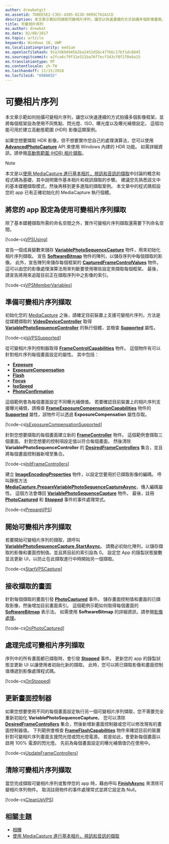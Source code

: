 ```yaml
---
author: drewbatgit
ms.assetid: 7DBEE5E2-C3EC-4305-823D-9095C761A1CD
description: 本文章示範如何擷取可變相片序列，讓您以快速連續的方式拍攝多個影像畫面，並針對每個畫面使用不同焦點、閃光燈、ISO、曝光度及曝光補償設定進行設定。
title: 可變相片序列
ms.author: drewbat
ms.date: 02/08/2017
ms.topic: article
keywords: Windows 10, UWP
ms.localizationpriority: medium
ms.openlocfilehash: 91a7d69d945b2ba2452d5bc477b6c17bf1dc6845
ms.sourcegitcommit: e2fca6c79f31e521ba76f7ecf343cf8f278e6a15
ms.translationtype: MT
ms.contentlocale: zh-TW
ms.lasthandoff: 11/15/2018
ms.locfileid: "6986032"
---
```

# <a name="variable-photo-sequence"></a>可變相片序列



本文章示範如何拍攝可變相片序列，讓您以快速連續的方式拍攝多個影像框架，並將每個框架設為使用不同焦點、閃光燈、ISO、曝光度以及曝光補償設定。 這個功能可用於建立高動態範圍 (HDR) 影像這類案例。

如果您想要擷取 HDR 影像，但不想要實作您自己的處理演算法，您可以使用 [**AdvancedPhotoCapture**](https://msdn.microsoft.com/library/windows/apps/mt181386) API 來使用 Windows 內建的 HDR 功能。 如需詳細資訊，請參閱[高動態範圍 (HDR) 相片擷取](high-dynamic-range-hdr-photo-capture.md)。

> [!NOTE] 
> 本文是以[使用 MediaCapture 進行基本相片、視訊和音訊的擷取](basic-photo-video-and-audio-capture-with-MediaCapture.md)中討論的概念和程式碼為基礎，其中說明實作基本相片和視訊擷取的步驟。 建議您先熟悉該文中的基本媒體擷取模式，然後再移到更多進階的擷取案例。 本文章中的程式碼假設您的 app 已有正確初始化的 MediaCapture 執行個體。

## <a name="set-up-your-app-to-use-variable-photo-sequence-capture"></a>將您的 app 設定為使用可變相片序列擷取

除了基本媒體擷取所需的命名空間之外，實作可變相片序列擷取還需要下列命名空間。

[!code-cs[VPSUsing](./code/BasicMediaCaptureWin10/cs/MainPage.xaml.cs#SnippetVPSUsing)]

宣告一個成員變數來儲存 [**VariablePhotoSequenceCapture**](https://msdn.microsoft.com/library/windows/apps/dn652564) 物件，用來初始化相片序列擷取。 宣告 [**SoftwareBitmap**](https://msdn.microsoft.com/library/windows/apps/dn887358) 物件的陣列，以儲存序列中每個擷取的影像。 此外，宣告陣列來儲存每個框架的 [**CapturedFrameControlValues**](https://msdn.microsoft.com/library/windows/apps/dn608020) 物件。 這可以由您的影像處理演算法用來判斷要使用哪些設定來擷取每個框架。 最後，請宣告將用來追蹤目前正在擷取序列中之影像的索引。

[!code-cs[VPSMemberVariables](./code/BasicMediaCaptureWin10/cs/MainPage.xaml.cs#SnippetVPSMemberVariables)]

## <a name="prepare-the-variable-photo-sequence-capture"></a>準備可變相片序列擷取

初始化您的 [MediaCapture](capture-photos-and-video-with-mediacapture.md) 之後，請確定目前裝置上支援可變相片序列，方法是從媒體擷取的 [**VideoDeviceController**](https://msdn.microsoft.com/library/windows/apps/br226825) 取得 [**VariablePhotoSequenceController**](https://msdn.microsoft.com/library/windows/apps/dn640573) 的執行個體，並檢查 [**Supported**](https://msdn.microsoft.com/library/windows/apps/dn640580) 屬性。

[!code-cs[IsVPSSupported](./code/BasicMediaCaptureWin10/cs/MainPage.xaml.cs#SnippetIsVPSSupported)]

從可變相片序列控制器取得 [**FrameControlCapabilities**](https://msdn.microsoft.com/library/windows/apps/dn652548) 物件。 這個物件有可以針對相片序列每個畫面設定的屬性。 其中包括：

-   [**Exposure**](https://msdn.microsoft.com/library/windows/apps/dn652552)
-   [**ExposureCompensation**](https://msdn.microsoft.com/library/windows/apps/dn652560)
-   [**Flash**](https://msdn.microsoft.com/library/windows/apps/dn652566)
-   [**Focus**](https://msdn.microsoft.com/library/windows/apps/dn652570)
-   [**IsoSpeed**](https://msdn.microsoft.com/library/windows/apps/dn652574)
-   [**PhotoConfirmation**](https://msdn.microsoft.com/library/windows/apps/dn652578)

這個範例會為每個畫面設定不同曝光補償值。 若要確認目前裝置上的相片序列支援曝光補償，請檢查 [**FrameExposureCompensationCapabilities**](https://msdn.microsoft.com/library/windows/apps/dn652628) 物件的 [**Supported**](https://msdn.microsoft.com/library/windows/apps/dn278905) 屬性，該物件可以透過 **ExposureCompensation** 屬性存取。

[!code-cs[IsExposureCompensationSupported](./code/BasicMediaCaptureWin10/cs/MainPage.xaml.cs#SnippetIsExposureCompensationSupported)]

針對您想要擷取的每個畫面建立新的 [**FrameController**](https://msdn.microsoft.com/library/windows/apps/dn652582) 物件。 這個範例會擷取三個畫面。 針對您想要的控制項設定值以符合每個畫面。 然後清除 **VariablePhotoSequenceController** 的 [**DesiredFrameControllers**](https://msdn.microsoft.com/library/windows/apps/dn640574) 集合，並且將每個畫面控制器新增至集合。

[!code-cs[InitFrameControllers](./code/BasicMediaCaptureWin10/cs/MainPage.xaml.cs#SnippetInitFrameControllers)]

建立 [**ImageEncodingProperties**](https://msdn.microsoft.com/library/windows/apps/hh700993) 物件，以設定您要用於已擷取影像的編碼。 呼叫靜態方法 [**MediaCapture.PrepareVariablePhotoSequenceCaptureAsync**](https://msdn.microsoft.com/library/windows/apps/dn608097)，傳入編碼屬性。 這個方法會傳回 [**VariablePhotoSequenceCapture**](https://msdn.microsoft.com/library/windows/apps/dn652564) 物件。 最後，註冊 [**PhotoCaptured**](https://msdn.microsoft.com/library/windows/apps/dn652573) 和 [**Stopped**](https://msdn.microsoft.com/library/windows/apps/dn652585) 事件的事件處理常式。

[!code-cs[PrepareVPS](./code/BasicMediaCaptureWin10/cs/MainPage.xaml.cs#SnippetPrepareVPS)]

## <a name="start-the-variable-photo-sequence-capture"></a>開始可變相片序列擷取

若要開始可變相片序列的擷取，請呼叫 [**VariablePhotoSequenceCapture.StartAsync**](https://msdn.microsoft.com/library/windows/apps/dn652577)。 請務必初始化陣列，以儲存擷取的影像和畫面控制值。並且將目前的索引設為 0。 設定您 App 的錄製狀態變數並且更新 UI，以防止在此擷取進行中時開始另一個擷取。

[!code-cs[StartVPSCapture](./code/BasicMediaCaptureWin10/cs/MainPage.xaml.cs#SnippetStartVPSCapture)]

## <a name="receive-the-captured-frames"></a>接收擷取的畫面

針對每個擷取的畫面引發 [**PhotoCaptured**](https://msdn.microsoft.com/library/windows/apps/dn652573) 事件。 儲存畫面控制值和畫面的已擷取影像，然後增加目前畫面索引。 這個範例示範如何取得每個畫面的 [**SoftwareBitmap**](https://msdn.microsoft.com/library/windows/apps/dn887358) 表示法。 如需使用 **SoftwareBitmap** 的詳細資訊，請參閱[影像處理](imaging.md)。

[!code-cs[OnPhotoCaptured](./code/BasicMediaCaptureWin10/cs/MainPage.xaml.cs#SnippetOnPhotoCaptured)]

## <a name="handle-the-completion-of-the-variable-photo-sequence-capture"></a>處理完成可變相片序列擷取

序列中的所有畫面都已擷取時，會引發 [**Stopped**](https://msdn.microsoft.com/library/windows/apps/dn652585) 事件。 更新您的 app 的錄製狀態並更新 UI 以讓使用者初始化新的擷取。 此時，您可以將已擷取影像和畫面控制值傳遞到影像處理程式碼。

[!code-cs[OnStopped](./code/BasicMediaCaptureWin10/cs/MainPage.xaml.cs#SnippetOnStopped)]

## <a name="update-frame-controllers"></a>更新畫面控制器

如果您想要使用不同的每個畫面設定執行另一個可變相片序列擷取，您不需要完全重新初始化 **VariablePhotoSequenceCapture**。 您可以清除 [**DesiredFrameControllers**](https://msdn.microsoft.com/library/windows/apps/dn640574) 集合，然後新增新畫面控制器或您可以修改現有的畫面控制器值。 下列範例會檢查 [**FrameFlashCapabilities**](https://msdn.microsoft.com/library/windows/apps/dn652657) 物件來確認目前的裝置針對可變相片序列畫面支援閃光燈或閃光燈電源。 若是如此，會更新每個畫面以啟用 100% 電源的閃光燈。 先前為每個畫面設定的曝光補償值仍在使用中。

[!code-cs[UpdateFrameControllers](./code/BasicMediaCaptureWin10/cs/MainPage.xaml.cs#SnippetUpdateFrameControllers)]

## <a name="clean-up-the-variable-photo-sequence-capture"></a>清除可變相片序列擷取

當您完成擷取可變相片序列或暫停您的 app 時，藉由呼叫 [**FinishAsync**](https://msdn.microsoft.com/library/windows/apps/dn652569) 來清除可變相片序列物件。 取消註冊物件的事件處理常式並將它設定為 Null。

[!code-cs[CleanUpVPS](./code/BasicMediaCaptureWin10/cs/MainPage.xaml.cs#SnippetCleanUpVPS)]

## <a name="related-topics"></a>相關主題

* [相機](camera.md)
* [使用 MediaCapture 進行基本相片、視訊和音訊的擷取](basic-photo-video-and-audio-capture-with-MediaCapture.md)
 

 




